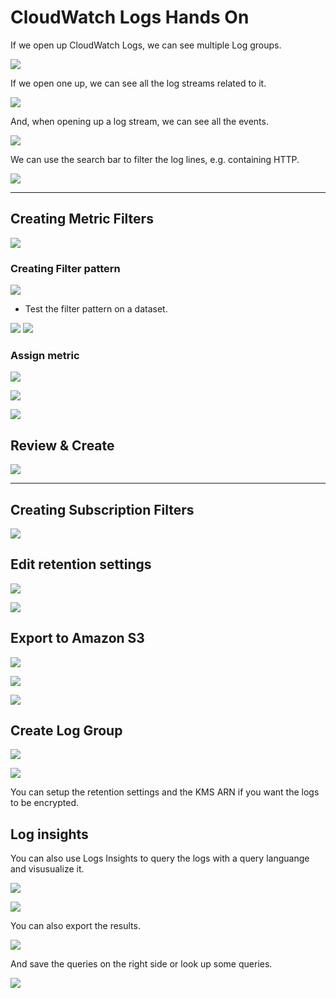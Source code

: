 # CloudWatch Logs Hands On

If we open up CloudWatch Logs, we can see multiple Log groups.

![](img/2022-04-26-16-26-41.png)

If we open one up, we can see all the log streams related to it.

![](img/2022-04-26-16-27-28.png)

And, when opening up a log stream, we can see all the events.

![](img/2022-04-26-16-27-55.png)

We can use the search bar to filter the log lines, e.g. containing HTTP.

![](img/2022-04-26-16-28-32.png)

---

## Creating Metric Filters

![](img/2022-04-26-16-29-06.png)

### Creating Filter pattern

![](img/2022-04-26-16-30-13.png)

- Test the filter pattern on a dataset.

![](img/2022-04-26-16-30-41.png)
![](img/2022-04-26-16-30-49.png)

### Assign metric

![](img/2022-04-26-16-32-24.png)

![](img/2022-04-26-16-33-33.png)

![](img/2022-04-26-16-33-54.png)

## Review & Create

![](img/2022-04-26-16-34-25.png)

---

## Creating Subscription Filters

![](img/2022-04-26-16-36-03.png)

## Edit retention settings

![](img/2022-04-26-16-36-52.png)

![](img/2022-04-26-16-37-01.png)

## Export to Amazon S3

![](img/2022-04-26-16-37-25.png)

![](img/2022-04-26-16-37-42.png)

![](img/2022-04-26-16-38-29.png)

## Create Log Group

![](img/2022-04-26-16-39-40.png)

![](img/2022-04-26-16-39-57.png)

You can setup the retention settings and the KMS ARN if you want the logs to be encrypted.

## Log insights

You can also use Logs Insights to query the logs with a query languange and visusualize it.

![](img/2022-04-26-16-41-30.png)

![](img/2022-04-26-16-41-48.png)

You can also export the results.

![](img/2022-04-26-16-42-17.png)

And save the queries on the right side or look up some queries.

![](img/2022-04-26-16-42-37.png)


